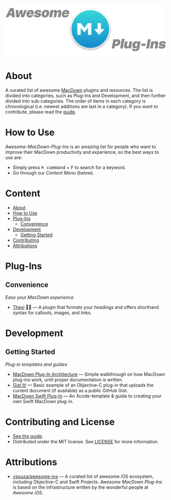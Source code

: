 <p align="center">
    <img src="https://raw.githubusercontent.com/chriszielinski/awesome-macdown-plug-ins/master/.readme-assets/header.png" alt="Header">
</p>

About
=====

A curated list of awesome [MacDown](https://macdown.uranusjr.com) plugins and resources.
The list is divided into categories, such as Plug-Ins and Development, and then further divided into sub-categories. The order of items in each category is chronological (i.e. newest additions are last in a category). If you want to contribute, please read the [guide](https://github.com/chriszielinski/awesome-macdown-plug-ins/blob/master/.github/CONTRIBUTING.md).

How to Use
==========

_Awesome-MacDown-Plug-Ins_ is an amazing list for people who want to improve their MacDown productivity and experience, so the best ways to use are:

 - Simply press <kbd>⌘ command</kbd> + <kbd>F</kbd> to search for a keyword.
 - Go through our *Content Menu* (below).


Content
=======

 - [About](#about)
 - [How to Use](#how-to-use)
 - [Plug-Ins](#plug-ins)
    - [Convenience](#convenience)
 - [Development](#development)
    - [Getting Started](#getting-started)
 - [Contributing](#contributing-and-license)
 - [Attributions](#attributions)


Plug-Ins
========

Convenience
-----------

*Ease your MacDown experience*

 - [Thesi](https://github.com/chriszielinski/Thesi) 🧝‍♀️ — A plugin that formats your headings and offers shorthand syntax for callouts, images, and links.


Development
===========

Getting Started
---------------

*Plug-in templates and guides*

 - [MacDown Plug-In Architecture](https://github.com/MacDownApp/macdown-gistit#the-macdown-plug-in-architecture) — Simple walkthrough on how MacDown plug-ins work, until proper documentation is written.
 - [Gist It!](https://github.com/MacDownApp/macdown-gistit) — Basic example of an Objective-C plug-in that uploads the current document (if available) as a public GitHub Gist.
 - [MacDown Swift Plug-In](https://developer.apple.com/library/archive/documentation/Cocoa/Conceptual/OOP_ObjC/Introduction/Introduction.html) — An Xcode-template & guide to creating your own Swift MacDown plug-in.


Contributing and License
========================

 - [See the guide](https://github.com/chriszielinski/awesome-macdown-plug-ins/blob/master/.github/CONTRIBUTING.md).
 - Distributed under the MIT license. See [LICENSE](https://github.com/chriszielinski/awesome-macdown-plug-ins/blob/master/LICENSE) for more information.


Attributions
============

 - [vsouza/awesome-ios](https://github.com/vsouza/awesome-ios) — A curated list of awesome iOS ecosystem, including Objective-C and Swift Projects. _Awesome MacDown Plug-Ins_ is based on the infrastructure written by the wonderful people at _Awesome iOS_.